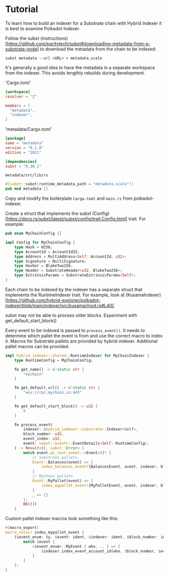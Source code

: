 # Tutorial

To learn how to build an indexer for a Substrate chain with Hybrid Indexer it is best to examine Polkadot Indexer.

Follow the subxt (instructions)[https://github.com/paritytech/subxt#downloading-metadata-from-a-substrate-node] to download the metadata from the chain to be indexed:

```
subxt metadata --url <URL> > metadata.scale
```

It's generally a good idea to have the metadata in a separate workspace from the indexer. This avoids lengthly rebuilds during development.

'Cargo.toml'
```toml
[workspace]
resolver = "2"

members = [
  "metadata",
  "indexer",
]
```

'metadata/Cargo.toml'
```toml
[package]
name = "metadata"
version = "0.1.0"
edition = "2021"

[dependencies]
subxt = "0.30.1"
```

`metadata/src/lib/rs`
```rust
#[subxt::subxt(runtime_metadata_path = "metadata.scale")]
pub mod metadata {}
```

Copy and modify the boilerplate `Cargo.toml` and `main.rs` from polkadot-indexer.

Create a struct that implements the subxt (Config)[https://docs.rs/subxt/latest/subxt/config/trait.Config.html] trait. For example:

```rust
pub enum MyChainConfig {}

impl Config for MyChainConfig {
    type Hash = H256;
    type AccountId = AccountId32;
    type Address = MultiAddress<Self::AccountId, u32>;
    type Signature = MultiSignature;
    type Hasher = BlakeTwo256;
    type Header = SubstrateHeader<u32, BlakeTwo256>;
    type ExtrinsicParams = SubstrateExtrinsicParams<Self>;
}
```

Each chain to be indexed by the indexer has a separate struct that implements the RuntimeIndexer trait. For example, look at (KusamaIndexer)[https://github.com/hybrid-explorer/polkadot-indexer/blob/main/indexer/src/kusama/mod.rs#L40].

subxt may not be able to process older blocks. Experiment with get_default_start_block()

Every event to be indexed is passed to `process_event()`. It needs to determine which pallet the event is from and use the correct macro to index it. Macros for Substrate pallets are provided by hybrid-indexer. Additional pallet macros can be provided.

```rust
impl hybrid_indexer::shared::RuntimeIndexer for MyChainIndexer {
    type RuntimeConfig = MyChainConfig;

    fn get_name() -> &'static str {
        "mychain"
    }

    fn get_default_url() -> &'static str {
        "wss://rpc.mychain.io:443"
    }

    fn get_default_start_block() -> u32 {
        0
    }

    fn process_event(
        indexer: &hybrid_indexer::substrate::Indexer<Self>,
        block_number: u32,
        event_index: u32,
        event: subxt::events::EventDetails<Self::RuntimeConfig>,
    ) -> Result<(), subxt::Error> {
        match event.as_root_event::<Event>()? {
            // Substrate pallets.
            Event::Balances(event) => {
                index_balances_event![BalancesEvent, event, indexer, block_number, event_index]
            }
            // MyChain pallets.
            Event::MyPallet(event) => {
                index_mypallet_event![MyPalletEvent, event, indexer, block_number, event_index]
            }
            _ => {}
        };
        Ok(())
    }
```

Custom pallet indexer macros look something like this:

```rust
#[macro_export]
macro_rules! index_mypallet_event {
    ($event_enum: ty, $event: ident, $indexer: ident, $block_number: ident, $event_index: ident) => {
        match $event {
            <$event_enum>::MyEvent { who, .. } => {
                $indexer.index_event_account_id(who, $block_number, $event_index);
            }
        }
    };
}
```